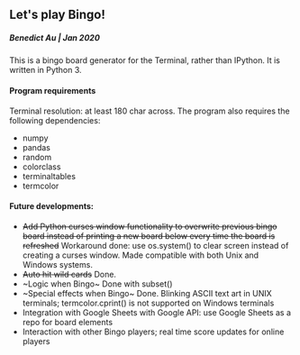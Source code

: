 ## Let's play Bingo!
##### Benedict Au | Jan 2020

This is a bingo board generator for the Terminal, rather than IPython. It is written in Python 3.

#### Program requirements

Terminal resolution: at least 180 char across. 
The program also requires the following dependencies:
- numpy
- pandas
- random
- colorclass
- terminaltables
- termcolor

#### Future developments:
- ~~Add Python curses window functionality to overwrite previous bingo board instead of printing a new board below every time the board is refreshed~~ Workaround done: use os.system() to clear screen instead of creating a curses window. Made compatible with both Unix and Windows systems.
- ~~Auto hit wild cards~~ Done. 
- ~Logic when Bingo~ Done with subset()
- ~Special effects when Bingo~ Done. Blinking ASCII text art in UNIX terminals; termcolor.cprint() is not supported on Windows terminals
- Integration with Google Sheets with Google API: use Google Sheets as a repo for board elements
- Interaction with other Bingo players; real time score updates for online players
